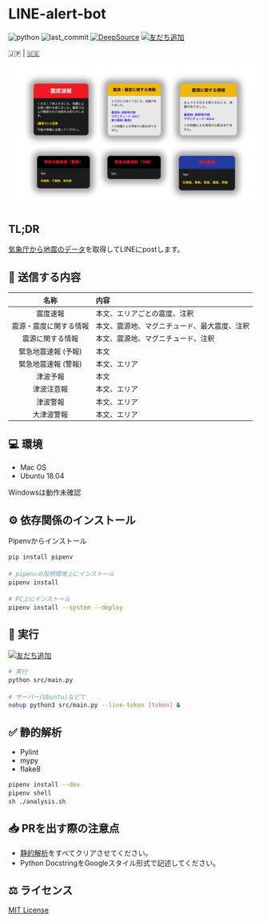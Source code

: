 # LINE-alert-bot

![python](https://img.shields.io/github/pipenv/locked/python-version/yuto51942/LINE-alert-bot)
![last_commit](https://img.shields.io/github/last-commit/yuto51942/LINE-alert-bot)
[![DeepSource](https://static.deepsource.io/deepsource-badge-light-mini.svg)](https://deepsource.io/gh/yuto51942/LINE-alert-bot/?ref=repository-badge)
<a href="https://lin.ee/jTUmGFn"><img src="https://scdn.line-apps.com/n/line_add_friends/btn/ja.png" alt="友だち追加" height="20" border="0"></a>

 🇯🇵 |  [🇺🇸](doc/README_en.md)

![image](doc/image.png)

## TL;DR

[気象庁から地震のデータ](http://www.data.jma.go.jp/developer/xml/feed/eqvol.xml)を取得してLINEにpostします。

## 📢 送信する内容

|          名称          | 内容                                         |
| :--------------------: | :------------------------------------------- |
|        震度速報        | 本文、エリアごとの震度、注釈                 |
| 震源・震度に関する情報 | 本文、震源地、マグニチュード、最大震度、注釈 |
|    震源に関する情報    | 本文、震源地、マグニチュード、注釈           |
|  緊急地震速報 (予報)   | 本文                                         |
|  緊急地震速報 (警報)   | 本文、エリア                                 |
|        津波予報        | 本文                                         |
|       津波注意報       | 本文、エリア                                 |
|        津波警報        | 本文、エリア                                 |
|       大津波警報       | 本文、エリア                                 |

## 💻 環境

- Mac OS
- Ubuntu 18.04

Windowsは動作未確認

## ⚙ 依存関係のインストール

Pipenvからインストール

```bash
pip install pipenv

# pipenvの仮想環境上にインストール
pipenv install

# PC上にインストール
pipenv install --system --deploy
```

## 🚀 実行

<a href="https://lin.ee/jTUmGFn"><img src="https://scdn.line-apps.com/n/line_add_friends/btn/ja.png" alt="友だち追加" height="20" border="0"></a>

```bash
# 実行
python src/main.py

# サーバー(Ubuntu)などで
nohup python3 src/main.py --line-token [token] &
```

## ✅ 静的解析

- Pylint
- mypy
- flake8

```bash
pipenv install --dev
pipenv shell
sh ./analysis.sh
```

## 📥 PRを出す際の注意点

- [静的解析](#-静的解析)をすべてクリアさせてください。
- Python DocstringをGoogleスタイル形式で記述してください。

## ⚖ ライセンス

[MIT License](LICENSE)
